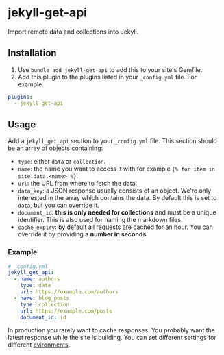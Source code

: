 # jekyll-get-api

Import remote data and collections into Jekyll.

## Installation

1. Use `bundle add jekyll-get-api` to add this to your site's Gemfile.
2. Add this plugin to the plugins listed in your `_config.yml` file. For example:

```yml
plugins:
  - jekyll-get-api
```

## Usage

Add a `jekyll_get_api` section to your `_config.yml` file. This section should be an array of objects containing:

- `type`: either `data` or `collection`.
- `name`: the name you want to access it with for example `{% for item in site.data.<name> %}`.
- `url`: the URL from where to fetch the data.
- `data_key`: a JSON response usually consists of an object. We're only interested in the array which contains the data. By default this is set to `data`, but you can override it.
- `document_id`: **this is only needed for collections** and must be a unique identifier. This is also used for naming the markdown files.
- `cache_expiry`: by default all requests are cached for an hour. You can override it by providing a **number in seconds**.

### Example

```yml
# _config.yml
jekyll_get_api:
  - name: authors
    type: data
    url: https://example.com/authors
  - name: blog_posts
    type: collection
    url: https://example.com/posts
    document_id: id
```

In production you rarely want to cache responses. You probably want the latest response while the site is building. You can set different settings for different [evironments](https://jekyllrb.com/docs/configuration/environments/).
